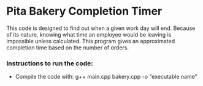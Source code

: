# Pita Bakery Completion Timer
This code is designed to find out when a given work day will end. Because of its nature, knowing what time an employee would be leaving is impossible unless calculated. This program gives an approximated completion time based on the number of orders.

### Instructions to run the code:
+ Compile the code with: g++ main.cpp bakery.cpp -o "executable name"